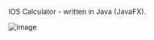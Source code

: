 IOS Calculator - written in Java (JavaFX).

![image](https://github.com/user-attachments/assets/499616cf-77ff-4244-a6dc-6460f76306a0)
